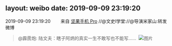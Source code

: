 layout: weibo
date: 2019-09-09 23:19:20
---
<meta name="referrer" content="no-referrer" />

2019-09-09 23:19:20  &nbsp;&nbsp;&nbsp;&nbsp;&nbsp;&nbsp; 来自 <a href="http://app.weibo.com/t/feed/Z4AgP" rel="nofollow">坚果手机 Pro</a>
//@文史l学堂://@导演米家山:转发微博
>  @霹雳炮: 陆文夫：瞎子阿炳的真实一生不敢写也不能写...... ​​​
>  ![图片](https://wx2.sinaimg.cn/large/9cd221f1gy1g5b3392c3vj20miax6hdu.jpg)

